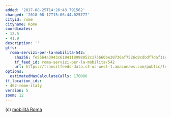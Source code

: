 ```yaml
---
added: '2017-08-25T14:26:43.791562'
changed: '2018-08-17T15:06:44.025777'
cityid: rome
cityname: Rome
coordinates:
- 12.5
- 41.9
description: ''
gtfs:
  roma-servizi-per-la-mobilita-542:
    sha256: fe55b4a3943c6184118998052c175660be20736af7526c8cdbdf7daf11ca9ba3
    tf_feed_id: roma-servizi-per-la-mobilita/542
    url: https://transitfeeds-data.s3-us-west-1.amazonaws.com/public/feeds/roma-servizi-per-la-mobilita/542/20180816/gtfs.zip
options:
  estimatedMaxCalculateCalls: 170000
tf_location_ids:
- 402-rome-italy
version: 5
zoom: 12
---
```


(c) [mobilità Roma](http://www.agenziamobilita.roma.it/it/progetti/open-data/)
